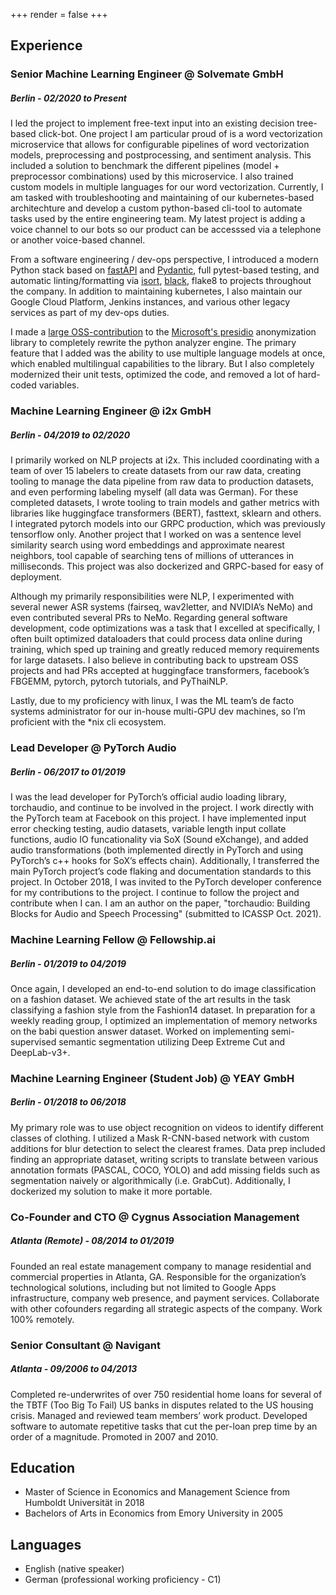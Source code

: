 +++
render = false
+++
## Experience

### Senior Machine Learning Engineer @ Solvemate GmbH

##### Berlin - 02/2020 to Present

I led the project to implement free-text input into an existing decision tree-based click-bot. One project I am particular proud of is a word vectorization microservice that allows for configurable pipelines of word vectorization models, preprocessing and postprocessing, and sentiment analysis. This included a solution to benchmark the different pipelines (model + preprocessor combinations) used by this microservice. I also trained custom models in multiple languages for our word vectorization. Currently, I am tasked with troubleshooting and maintaining of our kubernetes-based architechture and develop a custom python-based cli-tool to automate tasks used by the entire engineering team. My latest project is adding a voice channel to our bots so our product can be accesssed via a telephone or another voice-based channel. 

From a software engineering / dev-ops perspective, I introduced a modern Python stack based on [fastAPI](https://fastapi.tiangolo.com/) and [Pydantic](https://pydantic-docs.helpmanual.io/), full pytest-based testing, and automatic linting/formatting via [isort](https://github.com/PyCQA/isort), [black](https://github.com/psf/black), flake8 to projects throughout the company. In addition to maintaining kubernetes, I also maintain our Google Cloud Platform, Jenkins instances, and various other legacy services as part of my dev-ops duties.

I made a [large OSS-contribution](https://github.com/microsoft/presidio/pull/312) to the [Microsoft's presidio](https://github.com/microsoft/presidio) anonymization library to completely rewrite the python analyzer engine. The primary feature that I added was the ability to use multiple language models at once, which enabled multilingual capabilities to the library. But I also completely modernized their unit tests, optimized the code, and removed a lot of hard-coded variables.

### Machine Learning Engineer @ i2x GmbH

##### Berlin - 04/2019 to 02/2020

I primarily worked on NLP projects at i2x. This included coordinating with a team of over 15 labelers to create datasets from our raw data, creating tooling to manage the data pipeline from raw data to production datasets, and even performing labeling myself (all data was German). For these completed datasets, I wrote tooling to train models and gather metrics with libraries like huggingface transformers (BERT), fasttext, sklearn and others. I integrated pytorch models into our GRPC production, which was previously tensorflow only. Another project that I worked on was a sentence level similarity search using word embeddings and approximate nearest neighbors, tool capable of searching tens of millions of utterances in milliseconds. This project was also dockerized and GRPC-based for easy of deployment.

Although my primarily responsibilities were NLP, I experimented with several newer ASR systems (fairseq, wav2letter, and NVIDIA’s NeMo) and even contributed several PRs to NeMo. Regarding general software development, code optimizations was a task that I excelled at specifically, I often built optimized dataloaders that could process data online during training, which sped up training and greatly reduced memory requirements for large datasets. I also believe in contributing back to upstream OSS projects and had PRs accepted at huggingface transformers, facebook’s FBGEMM, pytorch, pytorch tutorials, and PyThaiNLP.

Lastly, due to my proficiency with linux, I was the ML team’s de facto systems administrator for our in-house multi-GPU dev machines, so I’m proficient with the \*nix cli ecosystem.  

### Lead Developer @ PyTorch Audio

##### Berlin - 06/2017 to 01/2019

I was the lead developer for PyTorch’s official audio loading library, torchaudio, and continue to be involved in the project. I work directly with the PyTorch team at Facebook on this project. I have implemented input error checking testing, audio datasets, variable length input collate functions, audio IO funcationality via SoX (Sound eXchange), and added audio transformations (both implemented directly in PyTorch and using PyTorch’s c++ hooks for SoX’s effects chain). Additionally, I transferred the main PyTorch project’s code flaking and documentation standards to this project. In October 2018, I was invited to the PyTorch developer conference for my contributions to the project.  I continue to follow the project and contribute when I can. I am an author on the paper, "torchaudio: Building Blocks for Audio and Speech Processing" (submitted to ICASSP Oct. 2021).

### Machine Learning Fellow @ Fellowship.ai

##### Berlin - 01/2019 to 04/2019

Once again, I developed an end-to-end solution to do image classification on a fashion dataset. We achieved state of the art results in the task classifying a fashion style from the Fashion14 dataset. In preparation for a weekly reading group, I optimized an implementation of memory networks on the babi question answer dataset. Worked on implementing semi-supervised semantic segmentation utilizing Deep Extreme Cut and DeepLab-v3+.

### Machine Learning Engineer (Student Job) @ YEAY GmbH

##### Berlin - 01/2018 to 06/2018

My primary role was to use object recognition on videos to identify different classes of clothing. I utilized a Mask R-CNN-based network with custom additions for blur detection to select the clearest frames. Data prep included finding an appropriate dataset, writing scripts to translate between various annotation formats (PASCAL, COCO, YOLO) and add missing fields such as segmentation naively or algorithmically (i.e. GrabCut). Additionally, I dockerized my solution to make it more portable.

### Co-Founder and CTO @ Cygnus Association Management

##### Atlanta (Remote) - 08/2014 to 01/2019

Founded an real estate management company to manage residential and commercial properties in Atlanta, GA. Responsible for the organization’s technological solutions, including but not limited to Google Apps infrastructure, company web presence, and payment services. Collaborate with other cofounders regarding all strategic aspects of the company. Work 100% remotely.

### Senior Consultant @ Navigant

##### Atlanta - 09/2006 to 04/2013

Completed re-underwrites of over 750 residential home loans for several of the TBTF (Too Big To Fail) US banks in disputes related to the US housing crisis. Managed and reviewed team members’ work product. Developed software to automate repetitive tasks that cut the per-loan prep time by an order of a magnitude. Promoted in 2007 and 2010.

## Education

* Master of Science in Economics and Management Science from Humboldt Universität in 2018
* Bachelors of Arts in Economics from Emory University in 2005

## Languages

* English (native speaker)
* German (professional working proficiency - C1)

